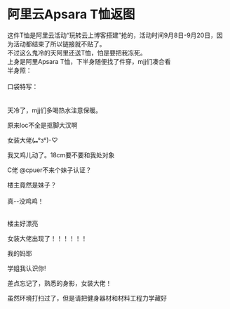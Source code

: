 # 阿里云Apsara T恤返图


这件T恤是阿里云活动“玩转云上博客搭建”抢的，活动时间9月8日-9月20日，因为活动都结束了所以链接就不贴了。<br />
不过这么鬼冷的天阿里还送T恤，怕是要把我冻死。<br />
上身是阿里Apsara T恤，下半身随便找了件穿，mjj们凑合看<br />
半身照：<img id="aimg_Zs6Tk" onclick="zoom(this, this.src, 0, 0, 0)" class="zoom" src="https://i.loli.net/2020/10/23/L36feqIUVrmkO7l.jpg" onmouseover="img_onmouseoverfunc(this)" onload="thumbImg(this)" border="0" alt="" /><br />
<img id="aimg_qlQL2" onclick="zoom(this, this.src, 0, 0, 0)" class="zoom" src="https://i.loli.net/2020/10/23/TPDl5Ipxd9vBqmS.jpg" onmouseover="img_onmouseoverfunc(this)" onload="thumbImg(this)" border="0" alt="" /><br />
<br />
口袋特写：<br />
<img id="aimg_BvyYe" onclick="zoom(this, this.src, 0, 0, 0)" class="zoom" src="https://i.loli.net/2020/10/23/zswTKdRcL1hErHA.jpg" onmouseover="img_onmouseoverfunc(this)" onload="thumbImg(this)" border="0" alt="" /><br />
<img id="aimg_XyGy4" onclick="zoom(this, this.src, 0, 0, 0)" class="zoom" src="https://i.loli.net/2020/10/23/So3Q27rOJtfEIqa.jpg" onmouseover="img_onmouseoverfunc(this)" onload="thumbImg(this)" border="0" alt="" /><br />
<br />
<br />
天冷了，mjj们多喝热水注意保暖。

原来loc不全是抠脚大汉啊

女装大佬(⑉°з°)-♡

我又鸡儿动了。18cm要不要和我处对象

C佬 @cpuer不来个妹子认证？

楼主竟然是妹子？<br />
<br />
真--没鸡鸡！<br />
<br />
<img src="static/image/smiley/default/shy.gif" smilieid="8" border="0" alt="" /><img src="static/image/smiley/default/shy.gif" smilieid="8" border="0" alt="" /><img src="static/image/smiley/default/shy.gif" smilieid="8" border="0" alt="" />

楼主好漂亮

女装大佬出现了！！！！！！

我的妈耶

学姐我认识你!

差点忘记了，熟悉的身影，女装大佬！

虽然环境打扫过了，但是请把健身器材和材料工程力学藏好
